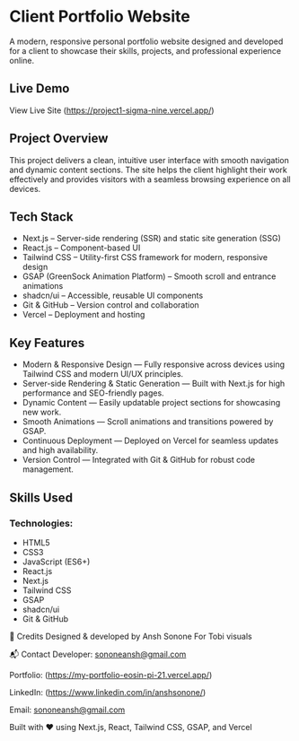 # Client Portfolio Website
A modern, responsive personal portfolio website designed and developed for a client to showcase their skills, projects, and professional experience online.

## Live Demo
View Live Site
(https://project1-sigma-nine.vercel.app/)

## Project Overview
This project delivers a clean, intuitive user interface with smooth navigation and dynamic content sections. The site helps the client highlight their work effectively and provides visitors with a seamless browsing experience on all devices.

## Tech Stack
+ Next.js – Server-side rendering (SSR) and static site generation (SSG)
+ React.js – Component-based UI
+ Tailwind CSS – Utility-first CSS framework for modern, responsive design
+ GSAP (GreenSock Animation Platform) – Smooth scroll and entrance animations
+ shadcn/ui – Accessible, reusable UI components
+ Git & GitHub – Version control and collaboration
+ Vercel – Deployment and hosting

## Key Features
+ Modern & Responsive Design — Fully responsive across devices using Tailwind CSS and modern UI/UX principles.
+ Server-side Rendering & Static Generation — Built with Next.js for high performance and SEO-friendly pages.
+ Dynamic Content — Easily updatable project sections for showcasing new work.
+ Smooth Animations — Scroll animations and transitions powered by GSAP.
+ Continuous Deployment — Deployed on Vercel for seamless updates and high availability.
+ Version Control — Integrated with Git & GitHub for robust code management.

## Skills Used
### Technologies:
+ HTML5
+ CSS3
+ JavaScript (ES6+)
+ React.js
+ Next.js
+ Tailwind CSS
+ GSAP
+ shadcn/ui
+ Git & GitHub

🤝 Credits
Designed & developed by Ansh Sonone
For Tobi visuals

📬 Contact
Developer: sononeansh@gmail.com

Portfolio: (https://my-portfolio-eosin-pi-21.vercel.app/)

LinkedIn: (https://www.linkedin.com/in/anshsonone/)

Email: sononeansh@gmail.com

Built with ❤️ using Next.js, React, Tailwind CSS, GSAP, and Vercel
